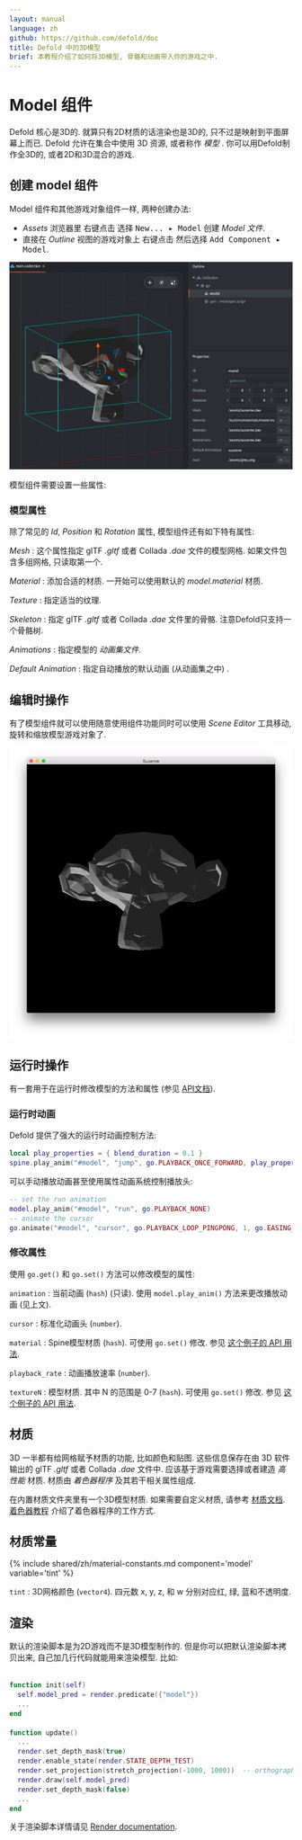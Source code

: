```yaml
---
layout: manual
language: zh
github: https://github.com/defold/doc
title: Defold 中的3D模型
brief: 本教程介绍了如何将3D模型, 骨骼和动画带入你的游戏之中.
---
```


# Model 组件

Defold 核心是3D的. 就算只有2D材质的话渲染也是3D的, 只不过是映射到平面屏幕上而已.  Defold 允许在集合中使用 3D 资源, 或者称作 _模型_ . 你可以用Defold制作全3D的, 或者2D和3D混合的游戏.

## 创建 model 组件

Model 组件和其他游戏对象组件一样, 两种创建办法:

- *Assets* 浏览器里 <kbd>右键点击</kbd> 选择 <kbd>New... ▸ Model</kbd> 创建 *Model 文件*.
- 直接在 *Outline* 视图的游戏对象上 <kbd>右键点击</kbd> 然后选择 <kbd>Add Component ▸ Model</kbd>.

![Model in game object](/manuals/images/model/model.png)

模型组件需要设置一些属性:

### 模型属性

除了常见的 *Id*, *Position* 和 *Rotation* 属性, 模型组件还有如下特有属性:

*Mesh*
: 这个属性指定 glTF *.gltf* 或者 Collada *.dae* 文件的模型网格. 如果文件包含多组网格, 只读取第一个.

*Material*
: 添加合适的材质. 一开始可以使用默认的 *model.material* 材质.

*Texture*
: 指定适当的纹理.

*Skeleton*
: 指定 glTF *.gltf* 或者 Collada *.dae* 文件里的骨骼. 注意Defold只支持一个骨骼树.

*Animations*
: 指定模型的 *动画集文件*.

*Default Animation*
: 指定自动播放的默认动画 (从动画集之中) .

## 编辑时操作

有了模型组件就可以使用随意使用组件功能同时可以使用 *Scene Editor* 工具移动, 旋转和缩放模型游戏对象了.

![Wiggler ingame](/manuals/images/model/ingame.png)

## 运行时操作

有一套用于在运行时修改模型的方法和属性 (参见 [API文档](/ref/model/)).

### 运行时动画

Defold 提供了强大的运行时动画控制方法:

```lua
local play_properties = { blend_duration = 0.1 }
spine.play_anim("#model", "jump", go.PLAYBACK_ONCE_FORWARD, play_properties)
```

可以手动播放动画甚至使用属性动画系统控制播放头:

```lua
-- set the run animation
model.play_anim("#model", "run", go.PLAYBACK_NONE)
-- animate the cursor
go.animate("#model", "cursor", go.PLAYBACK_LOOP_PINGPONG, 1, go.EASING_LINEAR, 10)
```

### 修改属性

使用 `go.get()` 和 `go.set()` 方法可以修改模型的属性:

`animation`
: 当前动画 (`hash`) (只读). 使用 `model.play_anim()` 方法来更改播放动画 (见上文).

`cursor`
: 标准化动画头 (`number`).

`material`
: Spine模型材质 (`hash`). 可使用 `go.set()` 修改. 参见 [这个例子的 API 用法](/ref/model/#material).

`playback_rate`
: 动画播放速率 (`number`).

`textureN`
: 模型材质. 其中 N 的范围是 0-7 (`hash`). 可使用 `go.set()` 修改. 参见 [这个例子的 API 用法](/ref/model/#textureN).


## 材质

3D 一半都有给网格赋予材质的功能, 比如颜色和贴图. 这些信息保存在由 3D 软件输出的 glTF *.gltf* 或者 Collada *.dae* 文件中. 应该基于游戏需要选择或者建造 _高性能_ 材质. 材质由 _着色器程序_ 及其若干相关属性组成.

在内置材质文件夹里有一个3D模型材质. 如果需要自定义材质, 请参考 [材质文档](/zh/manuals/material). [着色器教程](/zh/manuals/shader) 介绍了着色器程序的工作方式.


## 材质常量

{% include shared/zh/material-constants.md component='model' variable='tint' %}

`tint`
: 3D网格颜色 (`vector4`). 四元数 x, y, z, 和 w 分别对应红, 绿, 蓝和不透明度.


## 渲染

默认的渲染脚本是为2D游戏而不是3D模型制作的. 但是你可以把默认渲染脚本拷贝出来, 自己加几行代码就能用来渲染模型. 比如:

  ```lua

  function init(self)
    self.model_pred = render.predicate({"model"})
    ...
  end

  function update()
    ...
    render.set_depth_mask(true)
    render.enable_state(render.STATE_DEPTH_TEST)
    render.set_projection(stretch_projection(-1000, 1000))  -- orthographic
    render.draw(self.model_pred)
    render.set_depth_mask(false)
    ...
  end
  ```

关于渲染脚本详情请见 [Render documentation](/zh/manuals/render).
